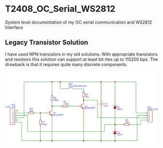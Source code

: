 # T2408_OC_Serial_WS2812
System level documentation of my OC serial communication and WS2812 Interface 

## Legacy Transistor Solution
I have used NPN transistors in my old solutions. With appropriate transistors and resistors this solution can support at least bit rtes up to 115200 bps. The drawback is that it requires quite many discrete components.

![Serial transistor Solution](/images/U2U_transistor.png)


